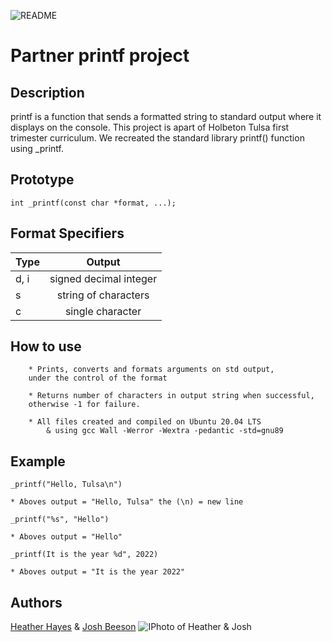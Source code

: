 ![README](https://user-images.githubusercontent.com/107968573/199625988-23801adf-fb92-41ac-a013-43dcfc155d83.jpeg)

# Partner printf project
## Description
printf is a function that sends a formatted string to standard output where it displays on the console. This project is apart of Holbeton Tulsa first trimester curriculum. We recreated the standard library printf() function using _printf.   

## Prototype

```
int _printf(const char *format, ...);
```

## Format Specifiers

| Type | Output|
| ------------- |:-------------:|
| d, i  | signed decimal integer|
| s | string of characters  |
| c | single character |

## How to use
        * Prints, converts and formats arguments on std output,
        under the control of the format
        
        * Returns number of characters in output string when successful,
        otherwise -1 for failure.
        
        * All files created and compiled on Ubuntu 20.04 LTS
            & using gcc Wall -Werror -Wextra -pedantic -std=gnu89

## Example

```
_printf("Hello, Tulsa\n")
```
    * Aboves output = "Hello, Tulsa" the (\n) = new line
    
```
_printf("%s", "Hello")
```
    * Aboves output = "Hello"
    
```
_printf(It is the year %d", 2022)
```
    * Aboves output = "It is the year 2022"
## Authors
[Heather Hayes](https://github.com/hayes28) & [Josh Beeson](https://github.com/jbees918)
![IPhoto of Heather & Josh](https://user-images.githubusercontent.com/107968573/199627574-1adf84c3-8501-4d83-b83a-0bda2854d57a.jpg)
